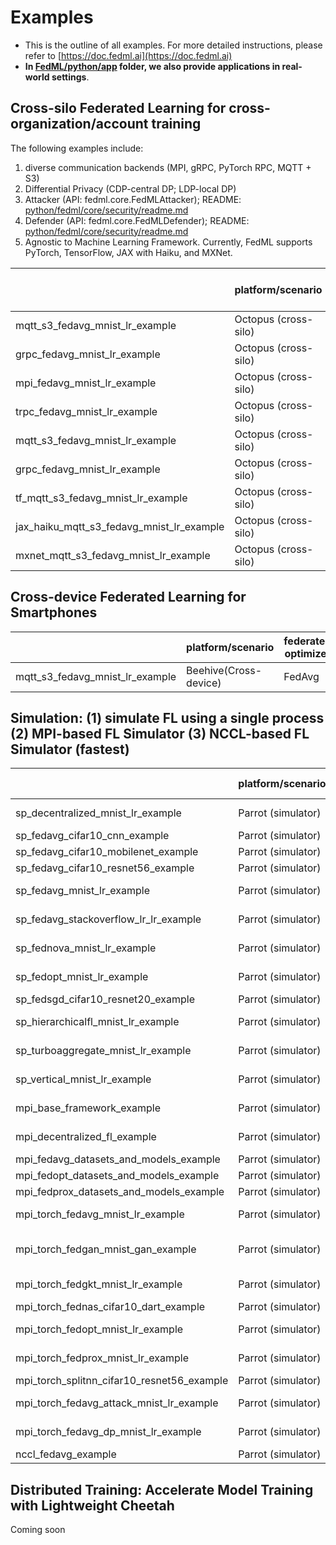# Examples

- This is the outline of all examples. For more detailed instructions, please refer to [https://doc.fedml.ai](https://doc.fedml.ai)
- <b>In [FedML/python/app](./../app) folder, we also provide applications in real-world settings</b>.



## Cross-silo Federated Learning for cross-organization/account training

The following examples include:
1. diverse communication backends (MPI, gRPC, PyTorch RPC, MQTT + S3)
2. Differential Privacy (CDP-central DP; LDP-local DP)
3. Attacker (API: fedml.core.FedMLAttacker); README: [python/fedml/core/security/readme.md](python/fedml/core/security/readme.md)
4. Defender (API: fedml.core.FedMLDefender); README: [python/fedml/core/security/readme.md](python/fedml/core/security/readme.md)
5. Agnostic to Machine Learning Framework. Currently, FedML supports PyTorch, TensorFlow, JAX with Haiku, and MXNet.

|                                           | platform/scenario    | federated optimizer | dataset | model               | communication backend | machine learning backend | source code                                                       | example doc                                                               |
|-------------------------------------------| -------------------- | ------------------- | ------- | ------------------- | --------------------- |--------------------------|-------------------------------------------------------------------|---------------------------------------------------------------------------|
| mqtt_s3_fedavg_mnist_lr_example           | Octopus (cross-silo) | FedAvg              | MNIST   | Logistic Regression | MQTT_S3               | pytorch                  | [Link](cross_silo/mqtt_s3_fedavg_mnist_lr_example)                | [Link](cross_silo/mqtt_s3_fedavg_mnist_lr_example/README.md)              |
| grpc_fedavg_mnist_lr_example              | Octopus (cross-silo) | FedAvg              | MNIST   | Logistic Regression | GRPC                  | pytorch                  | [Link](cross_silo/grpc_fedavg_mnist_lr_example)                   | [Link](cross_silo/grpc_fedavg_mnist_lr_example/README.md)                 |
| mpi_fedavg_mnist_lr_example               | Octopus (cross-silo) | FedAvg              | MNIST   | Logistic Regression | MPI                   | pytorch                  | [Link](cross_silo/mpi_fedavg_mnist_lr_example)                    | [Link](cross_silo/mpi_fedavg_mnist_lr_example/README.md)                  |
| trpc_fedavg_mnist_lr_example              | Octopus (cross-silo) | FedAvg              | MNIST   | Logistic Regression | TRPC                  | pytorch                  | [Link](cross_silo/trpc_fedavg_mnist_lr_example)                   | [Link](cross_silo/trpc_fedavg_mnist_lr_example/README.md)                 |
| mqtt_s3_fedavg_mnist_lr_example           | Octopus (cross-silo) | FedAvg              | MNIST   | Logistic Regression | CUDA RPC              | pytorch                  | [Link](cross_silo/cuda_rpc_fedavg_mnist_lr_example)               | [Link](cross_silo/cuda_rpc_fedavg_mnist_lr_example/README.md)             |
| grpc_fedavg_mnist_lr_example              | Octopus (cross-silo) | FedAvg              | MNIST   | Logistic Regression | MQTT_S3               | pytorch                  | [Link](cross_silo/mqtt_s3_fedavg_hierarchical_mnist_lr_example)   | [Link](cross_silo/mqtt_s3_fedavg_hierarchical_mnist_lr_example/README.md) |
| tf_mqtt_s3_fedavg_mnist_lr_example        | Octopus (cross-silo) | FedAvg              | MNIST   | Logistic Regression | MQTT_S3               | tensorflow               | [Link](cross_silo/tf_mqtt_s3_fedavg_mnist_lr_example)             | [Link](cross_silo/tf_mqtt_s3_fedavg_mnist_lr_example/README.md)           |
| jax_haiku_mqtt_s3_fedavg_mnist_lr_example | Octopus (cross-silo) | FedAvg              | MNIST   | Logistic Regression | MQTT_S3               | jax at haiku             | [Link](cross_silo/jax_haiku_mqtt_s3_fedavg_mnist_lr_example)      | [Link](cross_silo/jax_haiku_mqtt_s3_fedavg_mnist_lr_example/README.md)    |
| mxnet_mqtt_s3_fedavg_mnist_lr_example     | Octopus (cross-silo) | FedAvg              | MNIST   | Logistic Regression | MQTT_S3               | mxnet                    | [Link](cross_silo/mxnet_mqtt_s3_fedavg_mnist_lr_example)          | [Link](cross_silo/mxnet_mqtt_s3_fedavg_mnist_lr_example/README.md)        |

## Cross-device Federated Learning for Smartphones

|                                 | platform/scenario     | federated optimizer | dataset | model               | communication backend | source code                                          | example doc                                                  |
| ------------------------------- | --------------------- | ------------------- | ------- | ------------------- | --------------------- | ---------------------------------------------------- | ------------------------------------------------------------ |
| mqtt_s3_fedavg_mnist_lr_example | Beehive(Cross-device) | FedAvg              | MNIST   | Logistic Regression | MQTT_S3               | [Link](cross_device/mqtt_s3_fedavg_mnist_lr_example) | [Link](cross_device/mqtt_s3_fedavg_mnist_lr_example/README.md) |


## Simulation: (1) simulate FL using a single process (2) MPI-based FL Simulator (3) NCCL-based FL Simulator (fastest)
|                                            | platform/scenario  | federated optimizer  | dataset          | model                           | communication backend | source code                                                   | example doc                                                  |
|--------------------------------------------| ------------------ |----------------------|------------------| ------------------------------- | --------------------- |---------------------------------------------------------------| ------------------------------------------------------------ |
| sp_decentralized_mnist_lr_example          | Parrot (simulator) | DecentralizedFL      | MNIST            | Logistic Regression             | single process        | [Link](simulation/sp_decentralized_mnist_lr_example)          | [Link](simulation/sp_decentralized_mnist_lr_example/README.md) |
| sp_fedavg_cifar10_cnn_example              | Parrot (simulator) | FedAvg               | Cifar10          | CNN                             | single process        | [Link](simulation/sp_fedavg_cifar10_cnn_example)              | [Link](simulation/sp_fedavg_cifar10_cnn_example/README.md)   |
| sp_fedavg_cifar10_mobilenet_example        | Parrot (simulator) | FedAvg               | Cifar10          | MobileNet                       | single process        | [Link](simulation/sp_fedavg_cifar10_mobilenet_example)        | [Link](simulation/sp_fedavg_cifar10_mobilenet_example/README.md) |
| sp_fedavg_cifar10_resnet56_example         | Parrot (simulator) | FedAvg               | Cifar10          | Resnet56                        | single process        | [Link](simulation/sp_fedavg_cifar10_resnet56_example)         | [Link](simulation/sp_fedavg_cifar10_resnet56_example/README.md) |
| sp_fedavg_mnist_lr_example                 | Parrot (simulator) | FedAvg               | MNIST            | Logistic Regression             | single process        | [Link](simulation/sp_fedavg_mnist_lr_example)                 | [Link](simulation/sp_fedavg_mnist_lr_example/README.md)      |
| sp_fedavg_stackoverflow_lr_lr_example      | Parrot (simulator) | FedAvg               | Stackoverflow_lr | Logistic Regression             | single process        | [Link](simulation/sp_fedavg_stackoverflow_lr_lr_example)      | [Link](simulation/sp_fedavg_stackoverflow_lr_lr_example/README.md) |
| sp_fednova_mnist_lr_example                | Parrot (simulator) | FedNova              | MNIST            | Logistic Regression             | single process        | [Link](simulation/sp_fednova_mnist_lr_example)                | [Link](simulation/sp_fednova_mnist_lr_example/README.md)     |
| sp_fedopt_mnist_lr_example                 | Parrot (simulator) | FedOpt               | MNIST            | Logistic Regression             | single process        | [Link](simulation/sp_fedopt_mnist_lr_example)                 | [Link](simulation/sp_fedopt_mnist_lr_example/README.md)      |
| sp_fedsgd_cifar10_resnet20_example         | Parrot (simulator) | FedSGD               | Cifar10          | Resnet20                        | single process        | [Link](simulation/sp_fedsgd_cifar10_resnet20_example)         | [Link](simulation/sp_fedsgd_cifar10_resnet20_example/README.md) |
| sp_hierarchicalfl_mnist_lr_example         | Parrot (simulator) | HierarchicalFL       | MNIST            | Logistic Regression             | single process        | [Link](simulation/sp_hierarchicalfl_mnist_lr_example)         | [Link](simulation/sp_hierarchicalfl_mnist_lr_example/README.md) |
| sp_turboaggregate_mnist_lr_example         | Parrot (simulator) | TurboAggregate       | MNIST            | Logistic Regression             | single process        | [Link](simulation/sp_turboaggregate_mnist_lr_example)         | [Link](simulation/sp_turboaggregate_mnist_lr_example/README.md) |
| sp_vertical_mnist_lr_example               | Parrot (simulator) | VerticalFL           | MNIST            | Logistic Regression             | single process        | [Link](simulation/sp_vertical_mnist_lr_example)               | [Link](simulation/sp_vertical_mnist_lr_example/README.md)    |
| mpi_base_framework_example                 | Parrot (simulator) | BaseFramework        | MNIST            | Logistic Regression             | MPI                   | [Link](simulation/mpi_base_framework_example)                 | [Link](simulation/mpi_base_framework_example/README.md)      |
| mpi_decentralized_fl_example               | Parrot (simulator) | DecentralizedFL      | MNIST            | Logistic Regression             | MPI                   | [Link](simulation/mpi_decentralized_fl_example)               | [Link](simulation/mpi_decentralized_fl_example/README.md)    |
| mpi_fedavg_datasets_and_models_example     | Parrot (simulator) | FedAvg               | Cifar10          | MobileNet                       | MPI                   | [Link](simulation/mpi_fedavg_datasets_and_models_example)     | [Link](simulation/mpi_fedavg_datasets_and_models_example/README.md) |
| mpi_fedopt_datasets_and_models_example     | Parrot (simulator) | FedOpt               | Cifar10          | MobileNet                       | MPI                   | [Link](simulation/mpi_fedopt_datasets_and_models_example)     | [Link](simulation/mpi_fedopt_datasets_and_models_example/README.md) |
| mpi_fedprox_datasets_and_models_example    | Parrot (simulator) | FedProx              | Cifar10          | MobileNet                       | MPI                   | [Link](simulation/mpi_fedprox_datasets_and_models_example)    | [Link](simulation/mpi_fedprox_datasets_and_models_example/README.md) |
| mpi_torch_fedavg_mnist_lr_example          | Parrot (simulator) | FedAvg               | MNIST            | Logistic Regression             | MPI                   | [Link](simulation/mpi_torch_fedavg_mnist_lr_example)          | [Link](simulation/mpi_torch_fedavg_mnist_lr_example/README.md) |
| mpi_torch_fedgan_mnist_gan_example         | Parrot (simulator) | FedGAN               | MNIST            | Generating adversarial networks | MPI                   | [Link](simulation/mpi_torch_fedgan_mnist_gan_example)         | [Link](simulation/mpi_torch_fedgan_mnist_gan_example/README.md) |
| mpi_torch_fedgkt_mnist_lr_example          | Parrot (simulator) | FedGKT               | MNIST            | Logistic Regression             | MPI                   | [Link](simulation/mpi_torch_fedgkt_mnist_lr_example)          | [Link](simulation/mpi_torch_fedgkt_mnist_lr_example/README.md) |
| mpi_torch_fednas_cifar10_dart_example      | Parrot (simulator) | FedNAS               | Cifar10          | DART                            | MPI                   | [Link](simulation/mpi_torch_fednas_cifar10_dart_example)      | [Link](simulation/mpi_torch_fednas_cifar10_dart_example/README.md) |
| mpi_torch_fedopt_mnist_lr_example          | Parrot (simulator) | FedOpt               | MNIST            | Logistic Regression             | MPI                   | [Link](simulation/mpi_torch_fedopt_mnist_lr_example)          | [Link](simulation/mpi_torch_fedopt_mnist_lr_example/README.md) |
| mpi_torch_fedprox_mnist_lr_example         | Parrot (simulator) | FedProx              | MNIST            | Logistic Regression             | MPI                   | [Link](simulation/mpi_torch_fedprox_mnist_lr_example)         | [Link](simulation/mpi_torch_fedprox_mnist_lr_example/README.md) |
| mpi_torch_splitnn_cifar10_resnet56_example | Parrot (simulator) | SplitNN              | Cifar10          | ResNet56                        | MPI                   | [Link](simulation/mpi_torch_splitnn_cifar10_resnet56_example) | [Link](simulation/mpi_torch_splitnn_cifar10_resnet56_example/README.md) |
| mpi_torch_fedavg_attack_mnist_lr_example   | Parrot (simulator) | FedAVG               | MNIST            | Logistic Regression             | MPI                   | [Link](simulation/mpi_torch_fedavg_attack_mnist_lr_example)   | [Link](simulation/mpi_torch_fedavg_attack_mnist_lr_example/README.md) |
| mpi_torch_fedavg_dp_mnist_lr_example       | Parrot (simulator) | FedAVG               | MNIST            | Logistic Regression             | MPI                   | [Link](simulation/mpi_torch_fedavg_dp_mnist_lr_example)       | [Link](simulation/mpi_torch_fedavg_dp_mnist_lr_example/README.md) |
| nccl_fedavg_example                        | Parrot (simulator) | FedAvg               | Cifar10          | ResNet56                        | NCCL                  | [Link](simulation/nccl_fedavg_example)                        | [Link](simulation/nccl_fedavg_example/README.md)             |

## Distributed Training: Accelerate Model Training with Lightweight Cheetah

Coming soon
